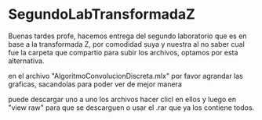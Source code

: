 # SegundoLabTransformadaZ

Buenas tardes profe, hacemos entrega del segundo laboratorio que es en base a la transformada Z, por comodidad suya y nuestra al no saber cual fue la carpeta que compartio para subir los archivos, optamos por esta alternativa. 

en el archivo "AlgoritmoConvolucionDiscreta.mlx" por favor agrandar las graficas, sacandolas para poder ver de mejor manera 

puede descargar uno a uno los archivos hacer clicl en ellos y luego en "view raw" para que se descarguen o usar el .rar que ya los contiene todos.
